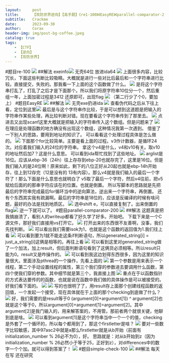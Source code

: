 ```yaml
---
layout:     post
title:      【攻防世界逆向】【高手题】《re1-100》《EasyRE》《parallel-comparator-200》《simple-check-100》
subtitle:   Crackme
date:       2023-09-30
author:     Corax
header-img: img/post-bg-coffee.jpeg
catalog: true
tags:
    - 【CTF】
    - 【逆向】
    - 【攻防世界】
---
```


#题目re-100
![](https://typora-1321221957.cos.ap-shanghai.myqcloud.com/image1/202311020111197.png)
##解法
exeinfo![](https://typora-1321221957.cos.ap-shanghai.myqcloud.com/image1/202311020111198.png)
无壳64位
放进ida64
![](https://typora-1321221957.cos.ap-shanghai.myqcloud.com/image1/202311020111199.png)
上面很多内容，比较冗长，下面这些判断比较吸睛。大概就是进行一些对比后最后和一个字符串进行比较。直接提交，失败的。那我看一下上面的这个函数做了什么。
![](https://typora-1321221957.cos.ap-shanghai.myqcloud.com/image1/202311020111200.png)
是将这个字符串打乱了，打乱了之后才是下面那个。所以我们将原字符串10位分一个，然后重组一年，上面加密过程是3412 还原即可，出现flag
![](https://typora-1321221957.cos.ap-shanghai.myqcloud.com/image1/202311020111201.png)
（第二行少了个0，要加上）
#题目EasyRE
![](https://typora-1321221957.cos.ap-shanghai.myqcloud.com/image1/202311020111202.png)
##解法
![](https://typora-1321221957.cos.ap-shanghai.myqcloud.com/image1/202311020111203.png)
无壳exe扔进ida
![](https://typora-1321221957.cos.ap-shanghai.myqcloud.com/image1/202311020111204.png)
查看伪代码之后从下往上看，定位到这里![](https://typora-1321221957.cos.ap-shanghai.myqcloud.com/image1/202311020111205.png)
最后是与这个字符串作比较，于是可以想到这道题是把输入的字符串作某些处理，再比较判断对错。现在要看这个字符串传到了那里去。
![](https://typora-1321221957.cos.ap-shanghai.myqcloud.com/image1/202311020111206.png)
点进去又出现scanf这里大概就是把输入的字符串传入这个数组。但是问题来了
![](https://typora-1321221957.cos.ap-shanghai.myqcloud.com/image1/202311020111207.png)
在理应是处理函数的地方确没有出现这个数组，这种情况我第一次遇到。
借鉴了一下别人的思路，要用到地址的知识了。
可以看看这个处理过程具体是怎么做的。
![](https://typora-1321221957.cos.ap-shanghai.myqcloud.com/image1/202311020111208.png)
下面那个for比较简单。主要是看上面的过程。v3作计数器，是循环24次。对应着我们输入的24位的字符串。
拿这个v4是什么，v4和v10有关。取v10的地址然后加7？这是什么意思。
可以看到ida帮忙找到了这些地址。
![](https://typora-1321221957.cos.ap-shanghai.myqcloud.com/image1/202311020111210.png)
arglist是16位。应该从ebp-36（24h）往上存存到ebp-20也就存完了，这里是16位。但是我们输入的是24位啊！原来如此，剩下的八位正好从20起也就是ebp-14h开始存，往上到12存完（12是没有的 13有内容）。那么v4就是我们输入的最后一个字符了！那么下面是什么意思也就明白了
v5取了最后一个字符，然后v4往前，把v5赋给后面的的那串字符应该在的位置。也就是倒置。
所以写脚本的思路就是先把最后的字符串完成最后for循环当中的逆向算法，逆出来一个字符串，再倒置。
还有个东西其实我有疏漏啊。最后的字符串是18位的，应该是反编译的时候有啥问题，最好的办法是找到地质区。
![](https://typora-1321221957.cos.ap-shanghai.myqcloud.com/image1/202311020111211.png)
选中shift e，可以直接复制了。出来倒置的flag![](https://typora-1321221957.cos.ap-shanghai.myqcloud.com/image1/202311020111212.png)
逆一下就可以了。
#题目parallel-comparator-200
![](https://typora-1321221957.cos.ap-shanghai.myqcloud.com/image1/202311020111213.png)
##解法
这题真是把我搞崩溃了，看别人的writeup都看了好久学了好多。开始吧。
下载下来是一个C源文件，那好我们直接用vs打开它。
![](https://typora-1321221957.cos.ap-shanghai.myqcloud.com/image1/202311020111214.png)
打开出来的东西很不友善啊，没事，我们先找判断。
![](https://typora-1321221957.cos.ap-shanghai.myqcloud.com/image1/202311020111215.png)
可以看出我们需要isok为1，也就是这个函数的返回值为1.我们往上看
![](https://typora-1321221957.cos.ap-shanghai.myqcloud.com/image1/202311020111216.png)
可以看到要为1就不能走这条if判断语句，所以generated_string[i] = just_a_string[i]这俩是相等的。再往上看
![](https://typora-1321221957.cos.ap-shanghai.myqcloud.com/image1/202311020111217.png)
可以看到这里对generated_string做了一个加法，加上result，但后面判断语句看到了这俩货必须相等。所以result只能为0。result又是咋操作的。
![](https://typora-1321221957.cos.ap-shanghai.myqcloud.com/image1/202311020111218.png)
可以看到我这边划得东西很多，因为这里的知识量很大。里面涉及pthrea的一个操作，先看上面的
![](https://typora-1321221957.cos.ap-shanghai.myqcloud.com/image1/202311020111219.png)
第一个参数是用来表示一个线程，第二个手动设置线程的属性，第三个我们穿的参数进去要调用什么函数，第四个使我们穿的参数。其中细节就是第三个，我直接上图
![](https://typora-1321221957.cos.ap-shanghai.myqcloud.com/image1/202311020111220.png)
重点在于以函数指针的方式表达要传的的函数，也就是说在函数中我们做的具体操作是可以被接受的。好我们看下面的。
![](https://typora-1321221957.cos.ap-shanghai.myqcloud.com/image1/202311020111221.png)
![](https://typora-1321221957.cos.ap-shanghai.myqcloud.com/image1/202311020111222.png)
写的也很明了了，用result存上面那个创建线程函数的返回值，一个发起一个接受，现在具体就在于上面的那个checking到底做了什么？
![](https://typora-1321221957.cos.ap-shanghai.myqcloud.com/image1/202311020111223.png)
好，我们需要的是result等于0
(argument[0]+argument[1]) ^ argument[2]也就是这个等于0，所以argument[0]+argument[1]=argument[2]。其中argument[2]是我门输入的，用来解答案的，不用管。那前者两个就很关键，他聊到底是啥。
![](https://typora-1321221957.cos.ap-shanghai.myqcloud.com/image1/202311020111224.png)
可以看到argument[1]是这个字符串当中一个一个的值，checking是外套了一个循环的，所以每个都用到了，那这个firstletter是啥？
![](https://typora-1321221957.cos.ap-shanghai.myqcloud.com/image1/202311020111225.png)
要对一些数字比较敏感，其中97asc2中就是a那么firstletter就是从b开始（前面有initialization_number % 26必不为0），好。
思路就是：对从b开始到z（因为initialization_number % 26必然小于等于25，正好到z），对differences中的数字一个个加。就可以得到答案了！
![](https://typora-1321221957.cos.ap-shanghai.myqcloud.com/image1/202311020111226.png)
#题目simple-check-100
![](https://typora-1321221957.cos.ap-shanghai.myqcloud.com/image1/202311020111227.png)
##解法
每天在写 还在研究
